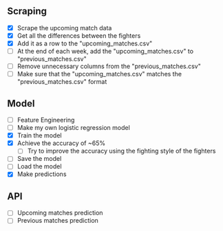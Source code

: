 ## Scraping

- [x] Scrape the upcoming match data
- [x] Get all the differences between the fighters
- [x] Add it as a row to the "upcoming_matches.csv"
- [ ] At the end of each week, add the "upcoming_matches.csv" to "previous_matches.csv"
- [ ] Remove unnecessary columns from the "previous_matches.csv"
- [ ] Make sure that the "upcoming_matches.csv" matches the "previous_matches.csv" format

## Model

- [ ] Feature Engineering
- [ ] Make my own logistic regression model
- [x] Train the model
- [x] Achieve the accuracy of ~65%
    - [ ] Try to improve the accuracy using the fighting style of the fighters
- [ ] Save the model
- [ ] Load the model
- [x] Make predictions

## API

- [ ] Upcoming matches prediction
- [ ] Previous matches prediction
